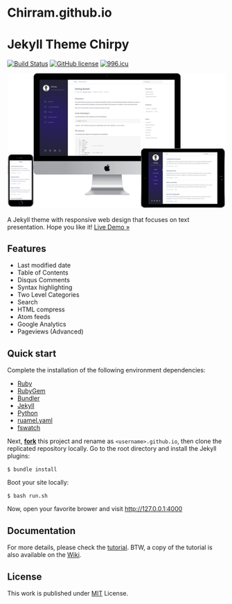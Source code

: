 # Chirram.github.io
# Jekyll Theme Chirpy

[![Build Status](https://travis-ci.com/cotes2020/jekyll-theme-chirpy.svg?branch=master)](https://travis-ci.com/cotes2020/jekyll-theme-chirpy)
[![GitHub license](https://img.shields.io/github/license/cotes2020/jekyll-theme-chirpy.svg)](https://github.com/cotes2020/jekyll-theme-chirpy/blob/master/LICENSE)
[![996.icu](https://img.shields.io/badge/link-996.icu-red.svg)](https://996.icu)

![devices-mockup](assets/img/sample/devices-mockup.png)

A Jekyll theme with responsive web design that focuses on text presentation. Hope you like it! [Live Demo »](https://chirpy.cotes.info)

## Features

* Last modified date
* Table of Contents
* Disqus Comments
* Syntax highlighting
* Two Level Categories
* Search
* HTML compress
* Atom feeds
* Google Analytics
* Pageviews (Advanced)

## Quick start

Complete the installation of the following environment dependencies:

- [Ruby](https://www.ruby-lang.org/en/downloads/)
- [RubyGem](https://rubygems.org/pages/download)
- [Bundler](https://bundler.io/)
- [Jekyll](https://jekyllrb.com/)
- [Python](https://www.python.org/downloads/) 
- [ruamel.yaml](https://pypi.org/project/ruamel.yaml/)
- [fswatch](http://emcrisostomo.github.io/fswatch/getting.html)

Next, [**fork**](https://github.com/cotes2020/jekyll-theme-chirpy/fork) this project and rename as `<username>.github.io`, then clone the replicated repository locally. Go to the root directory and install the Jekyll plugins:

```
$ bundle install
```

Boot your site locally:

```
$ bash run.sh
```

Now, open your favorite brower and visit <http://127.0.0.1:4000>

## Documentation

For more details, please check the [tutorial](https://chirpy.cotes.info/posts/getting-started/). BTW, a copy of the tutorial is also available on the [Wiki](https://github.com/cotes2020/jekyll-theme-chirpy/wiki).


## License

This work is published under [MIT](https://github.com/cotes2020/jekyll-theme-chirpy/blob/master/LICENSE) License.
